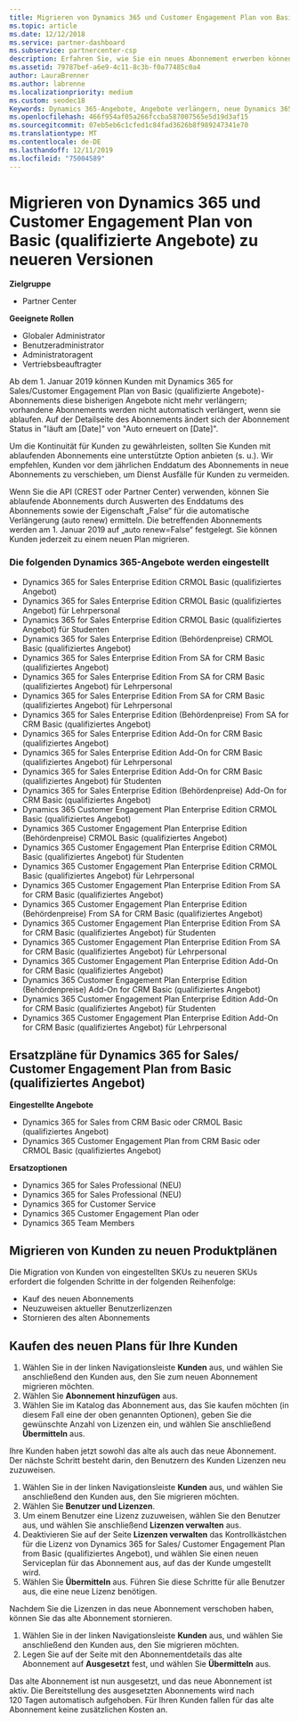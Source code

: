 ```yaml
---
title: Migrieren von Dynamics 365 und Customer Engagement Plan von Basic (qualifizierte Angebote) zu neueren Versionen | Partner Center
ms.topic: article
ms.date: 12/12/2018
ms.service: partner-dashboard
ms.subservice: partnercenter-csp
description: Erfahren Sie, wie Sie ein neues Abonnement erwerben können, bevor die vorhandenen ablaufen, Benutzerlizenzen neu zuweisen und dann das alte Abonnement kündigen.
ms.assetid: 79787bef-a6e9-4c11-8c3b-f0a77485c0a4
author: LauraBrenner
ms.author: labrenne
ms.localizationpriority: medium
ms.custom: seodec18
Keywords: Dynamics 365-Angebote, Angebote verlängern, neue Dynamics 365-SKUs
ms.openlocfilehash: 466f954af05a266fccba587007565e5d19d3af15
ms.sourcegitcommit: 07eb5eb6c1cfed1c84fad3626b8f989247341e70
ms.translationtype: MT
ms.contentlocale: de-DE
ms.lasthandoff: 12/11/2019
ms.locfileid: "75004589"
---
```

# <a name="migrate-dynamics-365-and-customer-engagement-plan-from-basic-qualified-offers-to-newer-versions"></a>Migrieren von Dynamics 365 und Customer Engagement Plan von Basic (qualifizierte Angebote) zu neueren Versionen

**Zielgruppe**

-  Partner Center

**Geeignete Rollen**
-   Globaler Administrator
-   Benutzeradministrator
-   Administratoragent
-   Vertriebsbeauftragter

Ab dem 1. Januar 2019 können Kunden mit Dynamics 365 for Sales/Customer Engagement Plan von Basic (qualifizierte Angebote)-Abonnements diese bisherigen Angebote nicht mehr verlängern; vorhandene Abonnements werden nicht automatisch verlängert, wenn sie ablaufen. Auf der Detailseite des Abonnements ändert sich der Abonnement Status in "läuft am [Date]" von "Auto erneuert on [Date]". 


Um die Kontinuität für Kunden zu gewährleisten, sollten Sie Kunden mit ablaufenden Abonnements eine unterstützte Option anbieten (s. u.). Wir empfehlen, Kunden vor dem jährlichen Enddatum des Abonnements in neue Abonnements zu verschieben, um Dienst Ausfälle für Kunden zu vermeiden.

Wenn Sie die API (CREST oder Partner Center) verwenden, können Sie ablaufende Abonnements durch Auswerten des Enddatums des Abonnements sowie der Eigenschaft „False“ für die automatische Verlängerung (auto renew) ermitteln. Die betreffenden Abonnements werden am 1. Januar 2019 auf „auto renew=False“ festgelegt. Sie können Kunden jederzeit zu einem neuen Plan migrieren. 

### <a name="the-dynamics-365-offers-being-retired"></a>Die folgenden Dynamics 365-Angebote werden eingestellt

- Dynamics 365 for Sales Enterprise Edition CRMOL Basic (qualifiziertes Angebot)
- Dynamics 365 for Sales Enterprise Edition CRMOL Basic (qualifiziertes Angebot) für Lehrpersonal
- Dynamics 365 for Sales Enterprise Edition CRMOL Basic (qualifiziertes Angebot) für Studenten
- Dynamics 365 for Sales Enterprise Edition (Behördenpreise) CRMOL Basic (qualifiziertes Angebot)
- Dynamics 365 for Sales Enterprise Edition From SA for CRM Basic (qualifiziertes Angebot)
- Dynamics 365 for Sales Enterprise Edition From SA for CRM Basic (qualifiziertes Angebot) für Lehrpersonal
- Dynamics 365 for Sales Enterprise Edition From SA for CRM Basic (qualifiziertes Angebot) für Lehrpersonal
- Dynamics 365 for Sales Enterprise Edition (Behördenpreise) From SA for CRM Basic (qualifiziertes Angebot)
- Dynamics 365 for Sales Enterprise Edition Add-On for CRM Basic (qualifiziertes Angebot)
- Dynamics 365 for Sales Enterprise Edition Add-On for CRM Basic (qualifiziertes Angebot) für Lehrpersonal
- Dynamics 365 for Sales Enterprise Edition Add-On for CRM Basic (qualifiziertes Angebot) für Studenten
- Dynamics 365 for Sales Enterprise Edition (Behördenpreise) Add-On for CRM Basic (qualifiziertes Angebot)
- Dynamics 365 Customer Engagement Plan Enterprise Edition CRMOL Basic (qualifiziertes Angebot)
- Dynamics 365 Customer Engagement Plan Enterprise Edition (Behördenpreise) CRMOL Basic (qualifiziertes Angebot)
- Dynamics 365 Customer Engagement Plan Enterprise Edition CRMOL Basic (qualifiziertes Angebot) für Studenten
- Dynamics 365 Customer Engagement Plan Enterprise Edition CRMOL Basic (qualifiziertes Angebot) für Lehrpersonal
- Dynamics 365 Customer Engagement Plan Enterprise Edition From SA for CRM Basic (qualifiziertes Angebot)
- Dynamics 365 Customer Engagement Plan Enterprise Edition (Behördenpreise) From SA for CRM Basic (qualifiziertes Angebot)
- Dynamics 365 Customer Engagement Plan Enterprise Edition From SA for CRM Basic (qualifiziertes Angebot) für Studenten
- Dynamics 365 Customer Engagement Plan Enterprise Edition From SA for CRM Basic (qualifiziertes Angebot) für Lehrpersonal
- Dynamics 365 Customer Engagement Plan Enterprise Edition Add-On for CRM Basic (qualifiziertes Angebot)
- Dynamics 365 Customer Engagement Plan Enterprise Edition (Behördenpreise) Add-On for CRM Basic (qualifiziertes Angebot)
- Dynamics 365 Customer Engagement Plan Enterprise Edition Add-On for CRM Basic (qualifiziertes Angebot) für Studenten
- Dynamics 365 Customer Engagement Plan Enterprise Edition Add-On for CRM Basic (qualifiziertes Angebot) für Lehrpersonal



## <a name="dynamics-365-for-sales-customer-engagement-plan-from-basic-qualified-offers-replacement-plans"></a>Ersatzpläne für Dynamics 365 for Sales/ Customer Engagement Plan from Basic (qualifiziertes Angebot)

**Eingestellte Angebote**   

- Dynamics 365 for Sales from CRM Basic oder CRMOL Basic (qualifiziertes Angebot)
- Dynamics 365 Customer Engagement Plan from CRM Basic oder CRMOL Basic (qualifiziertes Angebot)

**Ersatzoptionen**
- Dynamics 365 for Sales Professional (NEU)
- Dynamics 365 for Sales Professional (NEU)
- Dynamics 365 for Customer Service
- Dynamics 365 Customer Engagement Plan oder
- Dynamics 365 Team Members



## <a name="transition-customers-to-new-product-plans"></a>Migrieren von Kunden zu neuen Produktplänen

Die Migration von Kunden von eingestellten SKUs zu neueren SKUs erfordert die folgenden Schritte in der folgenden Reihenfolge:

- Kauf des neuen Abonnements
- Neuzuweisen aktueller Benutzerlizenzen
- Stornieren des alten Abonnements

## <a name="purchase-the-new-plan-for-your-customer"></a>Kaufen des neuen Plans für Ihre Kunden

1. Wählen Sie in der linken Navigationsleiste **Kunden** aus, und wählen Sie anschließend den Kunden aus, den Sie zum neuen Abonnement migrieren möchten.
2. Wählen Sie **Abonnement hinzufügen** aus.
3. Wählen Sie im Katalog das Abonnement aus, das Sie kaufen möchten (in diesem Fall eine der oben genannten Optionen), geben Sie die gewünschte Anzahl von Lizenzen ein, und wählen Sie anschließend **Übermitteln** aus. 

Ihre Kunden haben jetzt sowohl das alte als auch das neue Abonnement. Der nächste Schritt besteht darin, den Benutzern des Kunden Lizenzen neu zuzuweisen.

1. Wählen Sie in der linken Navigationsleiste **Kunden** aus, und wählen Sie anschließend den Kunden aus, den Sie migrieren möchten.
2. Wählen Sie **Benutzer und Lizenzen**.
3. Um einem Benutzer eine Lizenz zuzuweisen, wählen Sie den Benutzer aus, und wählen Sie anschließend **Lizenzen verwalten** aus. 
4. Deaktivieren Sie auf der Seite **Lizenzen verwalten** das Kontrollkästchen für die Lizenz von Dynamics 365 for Sales/ Customer Engagement Plan from Basic (qualifiziertes Angebot), und wählen Sie einen neuen Serviceplan für das Abonnement aus, auf das der Kunde umgestellt wird. 
5. Wählen Sie **Übermitteln** aus. Führen Sie diese Schritte für alle Benutzer aus, die eine neue Lizenz benötigen. 

Nachdem Sie die Lizenzen in das neue Abonnement verschoben haben, können Sie das alte Abonnement stornieren. 

1. Wählen Sie in der linken Navigationsleiste **Kunden** aus, und wählen Sie anschließend den Kunden aus, den Sie migrieren möchten.
2. Legen Sie auf der Seite mit den Abonnementdetails das alte Abonnement auf **Ausgesetzt** fest, und wählen Sie **Übermitteln** aus.

Das alte Abonnement ist nun ausgesetzt, und das neue Abonnement ist aktiv. Die Bereitstellung des ausgesetzten Abonnements wird nach 120 Tagen automatisch aufgehoben. Für Ihren Kunden fallen für das alte Abonnement keine zusätzlichen Kosten an.
 

 



